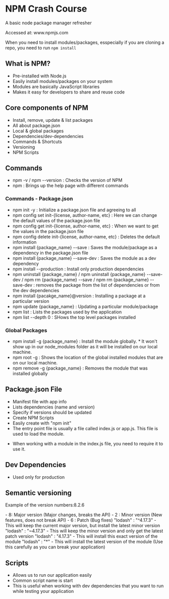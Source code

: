 # NPM Crash Course 
<p>A basic node package manager refresher</p>
<p> Accessed at: www.npmjs.com </p>
<p>When you need to install modules/packages, esspecially if you are cloning a repo, you need to run <code>npm install</code></p>

## What is NPM?
- Pre-installed with Node.js
- Easily install modules/packages on your system
- Modules are basically JavaScript libraries
- Makes it easy for developers to share and reuse code

## Core components of NPM
- Install, remove, update & list packages
- All about package.json
- Local & global packages
- Dependencies/dev-dependencies
- Commands & Shortcuts
- Versioning 
- NPM Scripts 

## Commands
- npm -v / npm --version : Checks the version of NPM
- npm : Brings up the help page with different commands
### Commands - Package.json
- npm init -y : Initialize a package.json file and agreeing to all 
- npm config set init-{license, author-name, etc} : Here we can change the default values of the package.json file 
- npm config get init-{license, author-name, etc} : When we want to get the values in the package.json file 
- npm config delete init-{license, author-name, etc} : Deletes the default information
- npm install {package_name} --save : Saves the module/package as a dependency in the package.json file
- npm install {package_name} --save-dev : Saves the module as a dev dependency
- npm install --production : Install only production dependencies 
- npm uninstall {package_name} / npm uninstall {package_name} --save-dev / npm rm {package_name} --save / npm rm {package_name} --save-dev : removes the package from the list of dependencies or from the dev dependencies 
- npm install {pacakge_name}@version : Installing a package at a particular version
- npm update {package_name} : Updating a particular module/package
- npm list : Lists the packages used by the application
- npm list --depth 0 : SHows the top level packages installed 
### Global Packages
 - npm install -g {package_name} : Install the module globally. * It won't show up in our node_modules folder as it will be installed on our local machine. 
 - npm root -g : Shows the location of the global installed modules that are on our local machine.
 - npm remove -g {package_name} : Removes the module that was installed globally

## Package.json File
- Manifest file with app info
- Lists dependencies (name and version)
- Specify if versions should be updated
- Create NPM Scripts
- Easily create with "npm init"
- The entry point file is usually a file called index.js or app.js. This file is used to load the module. 
* When working with a module in the index.js file, you need to require it to use it. 

## Dev Dependencies
- Used only for production

## Semantic versioning
<p>Example of the version numbers:8.2.6</p>
    - 8: Major version (Major changes, breaks the API)
    - 2 : Minor version (New features, does not break API)
    - 6 : Patch (Bug fixes)
"lodash" : "^4.17.3" - This will keep the current major version, but install the latest minor version
"lodash" : "~4.17.3" - This will keep the minor version and only get the latest patch version
 "lodash" : "4.17.3" - This will install this exact version of the module 
 "lodash" : "*" - This will install the latest version of the module (Use this carefully as you can break your application)

 ## Scripts
 - Allows us to run our application easily
 - Common script name is start
 - This is useful when working with dev dependencies that you want to run while testing your application


